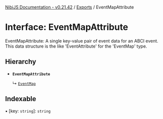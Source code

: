 [NibiJS Documentation - v0.21.42](../intro.md) / [Exports](../modules.md) / EventMapAttribute

# Interface: EventMapAttribute

EventMapAttribute: A single key-value pair of event data for an ABCI event.
This data structure is the like 'EventAttribute' for the 'EventMap' type.

## Hierarchy

- **`EventMapAttribute`**

  ↳ [`EventMap`](EventMap.md)

## Indexable

▪ [key: `string`]: `string`
